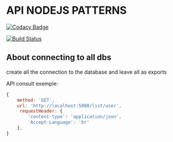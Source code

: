 # API NODEJS PATTERNS
[![Codacy Badge](https://api.codacy.com/project/badge/Grade/763316dc80c84317bd1d8f10423c99a5)](https://www.codacy.com/app/jaffar.cardoso/apiNode?utm_source=github.com&amp;utm_medium=referral&amp;utm_content=jaffarc/apiNode&amp;utm_campaign=Badge_Grade)

[![Build Status](https://travis-ci.org/jaffarc/apiNode.svg?branch=master)](https://travis-ci.org/jaffarc/apiNode)


## About connecting to all dbs

create all the connection to the database and leave all as exports

API consult exemple:

```js
{
    method: 'GET',
    url: 'http://localhost:5000/list/user',
     requestHeader: {
        'content-type': 'application/json',
        'Accept-Language': 'br'
    },
}
```